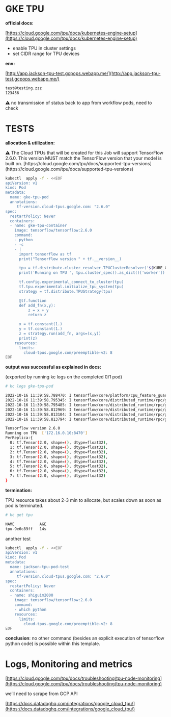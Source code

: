 # GKE TPU

**official docs:**

[https://cloud.google.com/tpu/docs/kubernetes-engine-setup](https://cloud.google.com/tpu/docs/kubernetes-engine-setup)

- enable TPU in cluster settings
- set CIDR range for TPU devices

**env:**

[http://app.jackson-tpu-test.gcpops.webapp.me/](http://app.jackson-tpu-test.gcpops.webapp.me/)

```bash
test@testing.zzz
123456
```

<aside>
⚠️ no transmission of status back to app from workflow pods, need to check

</aside>

# TESTS

**allocation & utilization:**

<aside>
⚠️ The Cloud TPUs that will be created for this Job will support TensorFlow 2.6.0. This version MUST match the TensorFlow version that your model is built on.
[https://cloud.google.com/tpu/docs/supported-tpu-versions](https://cloud.google.com/tpu/docs/supported-tpu-versions)

</aside>

```bash
kubectl  apply -f - <<EOF
apiVersion: v1
kind: Pod
metadata:
  name: gke-tpu-pod
  annotations:
     tf-version.cloud-tpus.google.com: "2.6.0"
spec:
  restartPolicy: Never
  containers:
  - name: gke-tpu-container
    image: tensorflow/tensorflow:2.6.0
    command:
    - python
    - -c
    - |
      import tensorflow as tf
      print("Tensorflow version " + tf.__version__)

      tpu = tf.distribute.cluster_resolver.TPUClusterResolver('$(KUBE_GOOGLE_CLOUD_TPU_ENDPOINTS)')
      print('Running on TPU ', tpu.cluster_spec().as_dict()['worker'])

      tf.config.experimental_connect_to_cluster(tpu)
      tf.tpu.experimental.initialize_tpu_system(tpu)
      strategy = tf.distribute.TPUStrategy(tpu)

      @tf.function
      def add_fn(x,y):
          z = x + y
          return z

      x = tf.constant(1.)
      y = tf.constant(1.)
      z = strategy.run(add_fn, args=(x,y))
      print(z)
    resources:
      limits:
        cloud-tpus.google.com/preemptible-v2: 8
EOF
```

**output was successful as explained in docs:**

(exported by running kc logs on the completed 0/1 pod)

```bash
# kc logs gke-tpu-pod

2022-10-16 11:39:58.788470: I tensorflow/core/platform/cpu_feature_guard.cc:142] This TensorFlow binary is optimized with oneAPI Deep Neural Network Library (oneDNN) to use the following CPU instructions in performance-critical operations:  AVX2 FMA. To enable them in other operations, rebuild TensorFlow with the appropriate compiler flags.
2022-10-16 11:39:58.795345: I tensorflow/core/distributed_runtime/rpc/grpc_channel.cc:272] Initialize GrpcChannelCache for job worker -> {0 -> 172.16.0.10:8470}
2022-10-16 11:39:58.795485: I tensorflow/core/distributed_runtime/rpc/grpc_channel.cc:272] Initialize GrpcChannelCache for job localhost -> {0 -> localhost:32769}
2022-10-16 11:39:58.812969: I tensorflow/core/distributed_runtime/rpc/grpc_channel.cc:272] Initialize GrpcChannelCache for job worker -> {0 -> 172.16.0.10:8470}
2022-10-16 11:39:58.813104: I tensorflow/core/distributed_runtime/rpc/grpc_channel.cc:272] Initialize GrpcChannelCache for job localhost -> {0 -> localhost:32769}
2022-10-16 11:39:58.813794: I tensorflow/core/distributed_runtime/rpc/grpc_server_lib.cc:427] Started server with target: grpc://localhost:32769

Tensorflow version 2.6.0
Running on TPU  ['172.16.0.10:8470']
PerReplica:{
  0: tf.Tensor(2.0, shape=(), dtype=float32),
  1: tf.Tensor(2.0, shape=(), dtype=float32),
  2: tf.Tensor(2.0, shape=(), dtype=float32),
  3: tf.Tensor(2.0, shape=(), dtype=float32),
  4: tf.Tensor(2.0, shape=(), dtype=float32),
  5: tf.Tensor(2.0, shape=(), dtype=float32),
  6: tf.Tensor(2.0, shape=(), dtype=float32),
  7: tf.Tensor(2.0, shape=(), dtype=float32)
}
```

**termination:**

TPU resource takes about 2-3 min to allocate, but scales down as soon as pod is terminated.

```bash
# kc get tpu

NAME           AGE
tpu-9e6c89ff   14s
```

another test

```bash
kubectl  apply -f - <<EOF
apiVersion: v1
kind: Pod
metadata:
  name: jackson-tpu-pod-test
  annotations:
     tf-version.cloud-tpus.google.com: "2.6.0"
spec:
  restartPolicy: Never
  containers:
  - name: shiguim2000
    image: tensorflow/tensorflow:2.6.0
    command:
    - which python
    resources:
      limits:
        cloud-tpus.google.com/preemptible-v2: 8
EOF
```

**conclusion**: no other command (besides an explicit execution of tensorflow python code) is possible within this template.

# Logs, Monitoring and metrics

[https://cloud.google.com/tpu/docs/troubleshooting/tpu-node-monitoring](https://cloud.google.com/tpu/docs/troubleshooting/tpu-node-monitoring)

we’ll need to scrape from GCP API



[https://docs.datadoghq.com/integrations/google_cloud_tpu/](https://docs.datadoghq.com/integrations/google_cloud_tpu/)